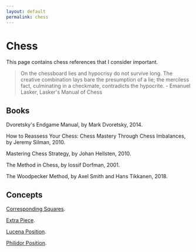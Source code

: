 ```yaml
---
layout: default
permalink: chess
---
```


# Chess

This page contains chess references that I consider important.

> On the chessboard lies and hypocrisy do not survive long. The creative combination lays bare the presumption of a lie; the merciless fact, culminating in a checkmate, contradicts the hypocrite. - Emanuel Lasker, Lasker's Manual of Chess

## Books

Dvoretsky's Endgame Manual, by Mark Dvoretsky, 2014.

How to Reassess Your Chess: Chess Mastery Through Chess Imbalances, by Jeremy Silman, 2010.

Mastering Chess Strategy, by Johan Hellsten, 2010.

The Method in Chess, by Iossif Dorfman, 2001.

The Woodpecker Method, by Axel Smith and Hans Tikkanen, 2018.

## Concepts

[Corresponding Squares](https://en.wikipedia.org/wiki/Corresponding_squares).

[Extra Piece](https://www.chess.com/article/view/an-quotextraquot-piece).

[Lucena Position](https://en.wikipedia.org/wiki/Lucena_position).

[Philidor Position](https://en.wikipedia.org/wiki/Philidor_position).
